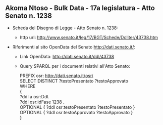 ## Akoma Ntoso - Bulk Data - 17a legislatura - Atto Senato n. 1238 ##

* Scheda del Disegno di Legge - Atto Senato n. 1238:
	* http url: http://www.senato.it/leg/17/BGT/Schede/Ddliter/43738.htm

* Riferimenti al sito OpenData del Senato http://dati.senato.it/:
	* Link OpenData: http://dati.senato.it/ddl/43738
	* Query SPARQL per i documenti relativi all'Atto Senato:

        PREFIX osr: <http://dati.senato.it/osr/>  
		SELECT DISTINCT ?testoPresentato ?testoApprovato  
		WHERE  
		{  
		    ?ddl a osr:Ddl.  
		    ?ddl osr:idFase 1238 .  
		    OPTIONAL { ?ddl osr:testoPresentato ?testoPresentato }  
		    OPTIONAL { ?ddl osr:testoApprovato ?testoApprovato }  
		}
		